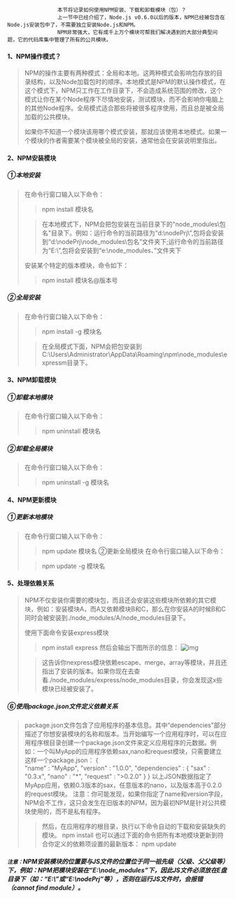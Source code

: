                     本节将记录如何使用NPM安装、下载和卸载模块（包）？
                    上一节中已经介绍了，Node.js v0.6.0以后的版本，NPM已经被包含在Node.js安装包中了，不需要独立安装Node.js和NPM。
                    NPM非常强大，它有成千上万个模块可帮我们解决遇到的大部分典型问题，它的代码库集中管理了所有的公共模块。
#### 1、NPM操作模式？
> NPM的操作主要有两种模式：全局和本地。这两种模式会影响包存放的目录结构，以及Node加载包时的顺序。本地模式是NPM的默认操作模式，在这个模式下，NPM只工作在工作目录下，不会造成系统范围的修改，这个模式让你在某个Node程序下尽情地安装，测试模块，而不会影响你电脑上的其他Node程序。全局模式适合那些将被很多程序使用，而且总是被全局加载的公共模块。
>
> 如果你不知道一个模块该用哪个模式安装，那就应该使用本地模式。如果一个模块的作者需要某个模块被全局的安装，通常他会在安装说明里指出。
#### 2、NPM安装模块
##### ①本地安装
> 在命令行窗口输入以下命令：
>
> > npm install 模块名
>
> > 在本地模式下，NPM会把包安装在当前目录下的"node_modules\包名"目录下。例如：运行命令的当前路径为“d:\nodePrj\”,包将会安装到“d:\nodePrj\node_modules\包名”文件夹下;运行命令的当前路径为“E:\”,包将会安装到“e:\node_modules、”文件夹下
>
> 安装某个特定的版本模块，命令如下：
>
> > npm install 模块名@版本号
##### ②全局安装
> 在命令行窗口输入以下命令：
>
> > npm install -g 模块名
>
> >在全局模式下面，NPM会把包安装到C:\Users\Administrator\AppData\Roaming\npm\node_modules\expressm目录下。
>
#### 3、NPM卸载模块
##### ①卸载本地模块
> 在命令行窗口输入以下命令：
>
> > npm uninstall 模块名
##### ②卸载全局模块
> 在命令行窗口输入以下命令：
>
> > npm uninstall -g 模块名
#### 4、NPM更新模块
##### ①更新本地模块
> 在命令行窗口输入以下命令：
>
> > npm update 模块名
②更新全局模块
> 在命令行窗口输入以下命令：
> 
> > npm update -g 模块名
#### 5、处理依赖关系
> NPM不仅安装你需要的模块包，而且还会安装这些模块所依赖的其它模块，例如：安装模块A，而A又依赖模块B和C，那么在你安装A的时候B和C同时会被安装到./node_modules/A/node_modules目录下。
> 
> 使用下面命令安装express模块
>
> > npm install express
> > 然后会输出下图所示的信息：
![img](https://github.com/xiaomaer/learn_Node.js/edit/master/lesson3/1.png)
>
> > 这告诉你nexpress模块依赖escape、merge、array等模块，并且还指出了安装的版本。如果你现在去查看./node_modules/express/node_modules目录，你会发现这x些模块已经被安装了。
##### ⑥使用package.json文件定义依赖关系
> package.json文件包含了应用程序的基本信息。其中“dependencies”部分描述了你想安装模块的名称和版本。当开始编写一个应用程序时，可以在应用程序根目录创建一个package.json文件来定义应用程序的元数据。例如：一个叫MyApp的应用程序依赖sax,nano和request模块，只需要建立这样一个package.json：
                    {  
                  "name" : "MyApp", 
                  "version" : "1.0.0", 
                  "dependencies" : { 
                                   "sax" : "0.3.x", 
                                   "nano" : "*", 
                                   "request" : ">0.2.0" 
                  } 
                    }
> 以上JSON数据指定了MyApp应用，依赖0.3版本的sax，任意版本的nano，以及版本高于0.2.0的request模块。
> 注意：你可能发现，如果你指定了name和version字段，NPM会不工作，这只会发生在旧版本的NPM，因为最初NPM是针对公共模块使用的，而不是私有程序。
> > 然后，在应用程序的根目录，执行以下命令自动的下载和安装缺失的模块。
> > npm install
> >也可以通过下面的命令把所有本地模块更新到符合你定义的依赖项设置的最新版本：
> >npm update

##### `注意：`NPM安装模块的位置要与JS文件的位置位于同一祖先级（父级、父父级等）下，例如：NPM把模块安装在“E:\node_modules”下，因此JS文件必须放在E盘目录下（如：“E:\”或“E:\nodePrj”等），否则在运行JS文件时，会报错（cannot find module）。


